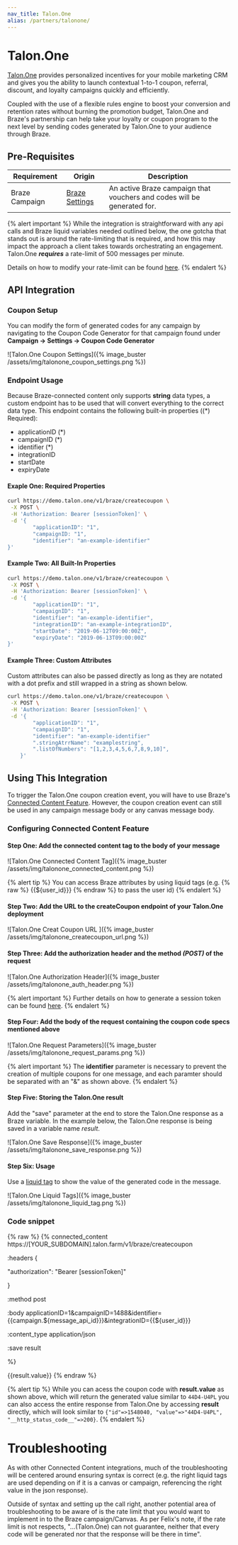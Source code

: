 ```yaml
---
nav_title: Talon.One
alias: /partners/talonone/
---
```


# Talon.One

[Talon.One](https://talon.one/) provides personalized incentives for your mobile marketing CRM and gives you the ability to launch contextual 1-to-1 coupon, referral, discount, and loyalty campaigns quickly and efficiently.

Coupled with the use of a flexible rules engine to boost your conversion and retention rates without burning the promotion budget, Talon.One and Braze's partnership can help take your loyalty or coupon program to the next level by sending codes generated by Talon.One to your audience through Braze.

## Pre-Requisites

| Requirement    | Origin                                                | Description                                                             |
| -------------- | ----------------------------------------------------- | ----------------------------------------------------------------------- |
| Braze Campaign | [Braze Settings](https://dashboard.braze.com/sign_in) | An active Braze campaign that vouchers and codes will be generated for. |

{% alert important %}
While the integration is straightforward with any api calls and Braze liquid variables needed outlined below, the one gotcha that stands out is around the rate-limiting that is required, and how this may impact the approach a client takes towards orchestrating an engagement. Talon.One **_requires_** a rate-limit of 500 messages per minute.

Details on how to modify your rate-limit can be found [here](https://www.braze.com/docs/user_guide/engagement_tools/campaigns/testing_and_more/rate-limiting/#delivery-speed-rate-limiting).
{% endalert %}

## API Integration

### Coupon Setup

You can modify the form of generated codes for any campaign by navigating to the Coupon Code Generator for that campaign found under **Campaign -> Settings -> Coupon Code Generator**

![Talon.One Coupon Settings]({% image_buster /assets/img/talonone_coupon_settings.png %})

### Endpoint Usage

Because Braze-connected content only supports **string** data types, a custom endpoint has to be used that will convert everything to the correct data type.
This endpoint contains the following built-in properties ((\*) Required):

- applicationID (\*)
- campaignID (\*)
- identifier (\*)
- integrationID
- startDate
- expiryDate

#### Exaple One: Required Properties

```bash
curl https://demo.talon.one/v1/braze/createcoupon \
 -X POST \
 -H 'Authorization: Bearer [sessionToken]' \
 -d '{
        "applicationID": "1",
        "campaignID: "1",
        "identifier": "an-example-identifier"
}'
```

#### Example Two: All Built-In Properties

```bash
curl https://demo.talon.one/v1/braze/createcoupon \
 -X POST \
 -H 'Authorization: Bearer [sessionToken]' \
 -d '{
        "applicationID": "1",
        "campaignID": "1",
        "identifier": "an-example-identifier",
        "integrationID": "an-example-integrationID",
        "startDate": "2019-06-12T09:00:00Z",
        "expiryDate": "2019-06-13T09:00:00Z"
}'
```

#### Example Three: Custom Attributes

Custom attributes can also be passed directly as long as they are notated with a dot prefix and still wrapped in a string as shown below.

```bash
curl https://demo.talon.one/v1/braze/createcoupon \
 -X POST \
 -H 'Authorization: Bearer [sessionToken]' \
 -d '{
        "applicationID": "1",
        "campaignID": "1",
        "identifier": "an-example-identifier"
        ".stringAtrrName": "examplestring",
        ".listOfNumbers": "[1,2,3,4,5,6,7,8,9,10]",
    }'
```

## Using This Integration

To trigger the Talon.One coupon creation event, you will have to use Braze's [Connected Content Feature](https://www.braze.com/docs/user_guide/personalization_and_dynamic_content/connected_content/about_connected_content/). However, the coupon creation event can still be used in any campaign message body or any canvas message body.

### Configuring Connected Content Feature

#### Step One: Add the connected content tag to the body of your message

![Talon.One Connected Content Tag]({% image_buster /assets/img/talonone_connected_content.png %})

{% alert tip %}
You can access Braze attributes by using liquid tags (e.g.
{% raw %}
{{${user_id}}}
{% endraw %}
to pass the user id)
{% endalert %}

#### Step Two: Add the URL to the createCoupon endpoint of your Talon.One deployment

![Talon.One Creat Coupon URL ]({% image_buster /assets/img/talonone_createcoupon_url.png %})

#### Step Three: Add the authorization header and the method _(POST)_ of the request

![Talon.One Authorization Header]({% image_buster /assets/img/talonone_auth_header.png %})

{% alert important %}
Further details on how to generate a session token can be found [here](https://developers.talon.one/Management-API/Authentication).
{% endalert %}

#### Step Four: Add the body of the request containing the coupon code specs mentioned above

![Talon.One Request Parameters]({% image_buster /assets/img/talonone_request_params.png %})

{% alert important %}
The **identifier** parameter is necessary to prevent the creation of multiple coupons for one message, and each paramter should be separated with an "&" as shown above.
{% endalert %}

#### Step Five: Storing the Talon.One result

Add the "save" parameter at the end to store the Talon.One response as a Braze variable. In the example below, the Talon.One response is being saved in a variable name _result_.

![Talon.One Save Response]({% image_buster /assets/img/talonone_save_response.png %})

#### Step Six: Usage

Use a [liquid tag](https://www.braze.com/docs/user_guide/personalization_and_dynamic_content/liquid/overview/) to show the value of the generated code in the message.

![Talon.One Liquid Tags]({% image_buster /assets/img/talonone_liquid_tag.png %})

### Code snippet

{% raw %}
{% connected_content https://[YOUR_SUBDOMAIN].talon.farm/v1/braze/createcoupon

:headers {

"authorization": "Bearer [sessionToken]"

}

:method post

:body applicationID=1&campaignID=1488&identifier={{campaign.${message_api_id}}}&integrationID={{${user_id}}}

:content_type application/json

:save result

%}

{{result.value}}
{% endraw %}

{% alert tip %}
While you can acess the coupon code with **result.value** as shown above, which will return the generated value similar to `44D4-U4PL` you can also access the entire response from Talon.One by accessing **result** directly, which will look similar to `{"id"=>1548040, "value"=>"44D4-U4PL", "__http_status_code__"=>200}`.
{% endalert %}

# Troubleshooting

As with other Connected Content integrations, much of the troubleshooting will be centered around ensuring syntax is correct (e.g. the right liquid tags are used depending on if it is a canvas or campaign, referencing the right value in the json response).

Outside of syntax and setting up the call right, another potential area of troubleshooting to be aware of is the rate limit that you would want to implement in to the Braze campaign/Canvas. As per Felix's note, if the rate limit is not respects, "...(Talon.One) can not guarantee, neither that every code will be generated nor that the response will be there in time".
